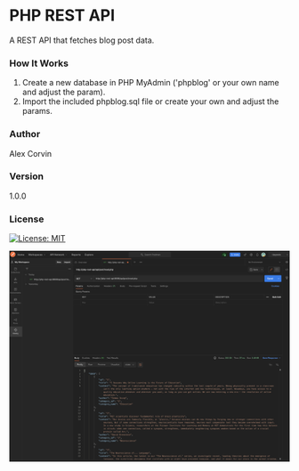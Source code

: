 # PHP REST API

A REST API that fetches blog post data.

### How It Works

1. Create a new database in PHP MyAdmin ('phpblog' or your own name and adjust the param). 
2. Import the included phpblog.sql file or create your own and adjust the params.

### Author
Alex Corvin

### Version 
1.0.0

### License
[![License: MIT](https://img.shields.io/badge/License-MIT-yellow.svg)](https://opensource.org/licenses/MIT)


![App image](images/php-rest-api-postman.png)
